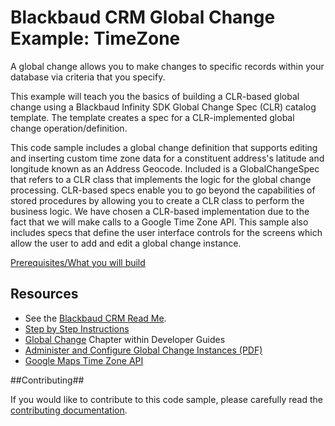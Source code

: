 Blackbaud CRM Global Change Example: TimeZone
====================================
A global change allows you to make changes to specific records within your database via criteria that you specify.

This example will teach you the basics of building a CLR-based global change using a Blackbaud Infinity SDK Global Change Spec (CLR) catalog template. The template creates a spec for a CLR-implemented global change operation/definition.

This code sample includes a global change definition that supports editing and inserting custom time zone data for a constituent address's latitude and longitude known as an Address Geocode. Included is a GlobalChangeSpec that refers to a CLR class that implements the logic for the global change processing. CLR-based specs enable you to go beyond the capabilities of stored procedures by allowing you to create a CLR class to perform the business logic. We have chosen a CLR-based implementation due to the fact that we will make calls to a Google Time Zone API. 
This sample also includes specs that define the user interface controls for the screens which allow the user to add and edit a global change instance.  


[Prerequisites/What you will build](https://www.blackbaud.com/files/support/guides/infinitydevguide/infsdk-developer-help.htm#../Subsystems/infGC-developer-help/Content/InfinityGlobalChange/coGCAddingCLR1.htm)


## Resources
* See the [Blackbaud CRM Read Me](https://github.com/blackbaud-community/Blackbaud-CRM/blob/master/README.md). 
* [Step by Step Instructions](https://www.blackbaud.com/files/support/guides/infinitydevguide/infsdk-developer-help.htm#../Subsystems/infGC-developer-help/Content/InfinityGlobalChange/coGCAddingCLR1.htm)
* [Global Change](https://www.blackbaud.com/files/support/guides/infinitydevguide/infsdk-developer-help.htm#../Subsystems/infGC-developer-help/Content/InfinityGlobalChange/WelcomeInfinityGlobalChange.htm) Chapter within Developer Guides
* [Administer and Configure Global Change Instances (PDF)](https://www.blackbaud.com/files/support/guides/enterprise/admin.pdf)
* [Google Maps Time Zone API](https://developers.google.com/maps/documentation/timezone/)


##Contributing##

If you would like to contribute to this code sample, please carefully read the [contributing documentation](https://github.com/blackbaud-community/Blackbaud-CRM/blob/master/contributing.md).
